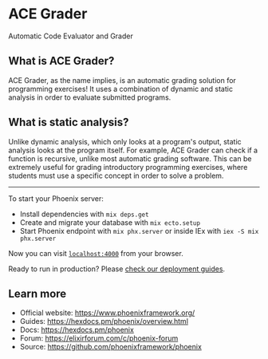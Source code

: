 # ACE Grader

Automatic Code Evaluator and Grader

## What is ACE Grader?
ACE Grader, as the name implies, is an automatic grading solution for programming exercises! It uses a combination of dynamic and static analysis in order to evaluate submitted programs.

## What is static analysis?
Unlike dynamic analysis, which only looks at a program's output, static analysis looks at the program itself. For example, ACE Grader can check if a function is recursive, unlike most automatic grading software. This can be extremely useful for grading introductory programming exercises, where students must use a specific concept in order to solve a problem.

---

To start your Phoenix server:

  * Install dependencies with `mix deps.get`
  * Create and migrate your database with `mix ecto.setup`
  * Start Phoenix endpoint with `mix phx.server` or inside IEx with `iex -S mix phx.server`

Now you can visit [`localhost:4000`](http://localhost:4000) from your browser.

Ready to run in production? Please [check our deployment guides](https://hexdocs.pm/phoenix/deployment.html).

## Learn more

  * Official website: https://www.phoenixframework.org/
  * Guides: https://hexdocs.pm/phoenix/overview.html
  * Docs: https://hexdocs.pm/phoenix
  * Forum: https://elixirforum.com/c/phoenix-forum
  * Source: https://github.com/phoenixframework/phoenix
